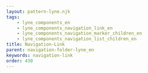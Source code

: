 ```yaml
---
layout: pattern-lyne.njk
tags: 
    - lyne_components_en
    - lyne_components_navigation_link_en
    - lyne_components_navigation_marker_children_en
    - lyne_components_navigation_list_children_en
title: Navigation-Link
parent: navigation-folder-lyne_en
keywords: navigation-link
order: 430
---
```

